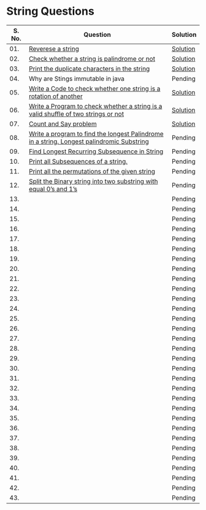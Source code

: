 # String Questions

|S. No. | Question  |  Solution |
|---|-------------|----------|
|01. | [Reverese a string](https://leetcode.com/problems/reverse-string/)| [Solution](https://github.com/geeky01adarsh/DSA-Sheet-Solution/blob/main/String/reverse%20a%20string.cpp) |
|02. | [Check whether a string is palindrome or not](https://practice.geeksforgeeks.org/problems/palindrome-string0817/1) | [Solution](https://github.com/geeky01adarsh/DSA-Sheet-Solution/blob/main/String/palindromic_string.cpp)|
|03. | [Print the duplicate characters in the string](https://www.geeksforgeeks.org/print-all-the-duplicates-in-the-input-string/) | [Solution](https://github.com/geeky01adarsh/DSA-Sheet-Solution/blob/main/String/duplicate_in_string.cpp)
|04. | Why are Stings immutable in java | Pending |
|05. |[Write a Code to check whether one string is a rotation of another](https://www.geeksforgeeks.org/a-program-to-check-if-strings-are-rotations-of-each-other/)|[Solution](check_if_string_is__in_rotation.cpp)|
|06. |[Write a Program to check whether a string is a valid shuffle of two strings or not](https://www.programiz.com/java-programming/examples/check-valid-shuffle-of-strings)|[Solution](string_Shuffle.cpp)|
|07. |[Count and Say problem](https://leetcode.com/problems/count-and-say/)|[Solution](count_and_say.cpp)|
|08. |[Write a program to find the longest Palindrome in a string. Longest palindromic Substring](https://practice.geeksforgeeks.org/problems/longest-palindrome-in-a-string/0)|Pending|
|09. |[Find Longest Recurring Subsequence in String](https://practice.geeksforgeeks.org/problems/longest-repeating-subsequence/0)|Pending|
|10. |[Print all Subsequences of a string.](https://www.geeksforgeeks.org/print-subsequences-string/)|Pending|
|11. |[Print all the permutations of the given string](https://practice.geeksforgeeks.org/problems/permutations-of-a-given-string/0)|Pending|
|12. |[Split the Binary string into two substring with equal 0’s and 1’s](https://www.geeksforgeeks.org/split-the-binary-string-into-substrings-with-equal-number-of-0s-and-1s/)|Pending|
|13. ||Pending|
|14. ||Pending|
|15. ||Pending|
|16. ||Pending|
|17. ||Pending|
|18. ||Pending|
|19. ||Pending|
|20. ||Pending|
|21. ||Pending|
|22. ||Pending|
|23. ||Pending|
|24. ||Pending|
|25. ||Pending|
|26. ||Pending|
|27. ||Pending|
|28. ||Pending|
|29. ||Pending|
|30. ||Pending|
|31. ||Pending|
|32. ||Pending|
|33. ||Pending|
|34. ||Pending|
|35. ||Pending|
|36. ||Pending|
|37. ||Pending|
|38. ||Pending|
|39. ||Pending|
|40. ||Pending|
|41. ||Pending|
|42. ||Pending|
|43. ||Pending|

